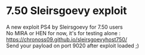 # 7.50 Sleirsgoevy exploit
A new exploit PS4 by Sleirsgoevy for 7.50 users  
No MIRA or HEN for now, it's for testing alone : https://chronoss09.github.io/sleirsgoevyhost750/  
Send your payload on port 9020 after exploit loaded ;)
